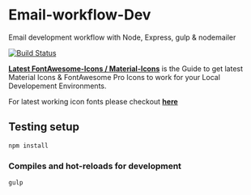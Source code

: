 # Email-workflow-Dev
Email development workflow with Node, Express, gulp & nodemailer

[![Build Status](https://travis-ci.com/kathirr007/Email-workflow-Dev.svg?branch=master)](https://travis-ci.com/kathirr007/Email-workflow-Dev)

**[Latest FontAwesome-Icons / Material-Icons](git@github.com:kathirr007/Email-workflow-Dev)** is the Guide to get latest Material Icons & FontAwesome Pro Icons to work for your Local Developement Environments.

For latest working icon fonts please checkout **[here](https://kathirr007.github.io/Email-workflow-Dev/)**

## Testing setup
```
npm install
```

### Compiles and hot-reloads for development
```
gulp
```
